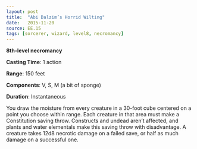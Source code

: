 ```yaml
---
layout: post
title:  "Abi Dalzim’s Horrid Wilting"
date:   2015-11-20
source: EE.15
tags: [sorcerer, wizard, level8, necromancy]
---
```


**8th-level necromancy**

**Casting Time**: 1 action

**Range**: 150 feet

**Components**: V, S, M (a bit of sponge)

**Duration**: Instantaneous

You draw the moisture from every creature in a 30-foot cube centered on a point you choose within range. Each creature in that area must make a Constitution saving throw. Constructs and undead aren’t affected, and plants and water elementals make this saving throw with disadvantage. A creature takes 12d8 necrotic damage on a failed save, or half as much damage on a successful one.
